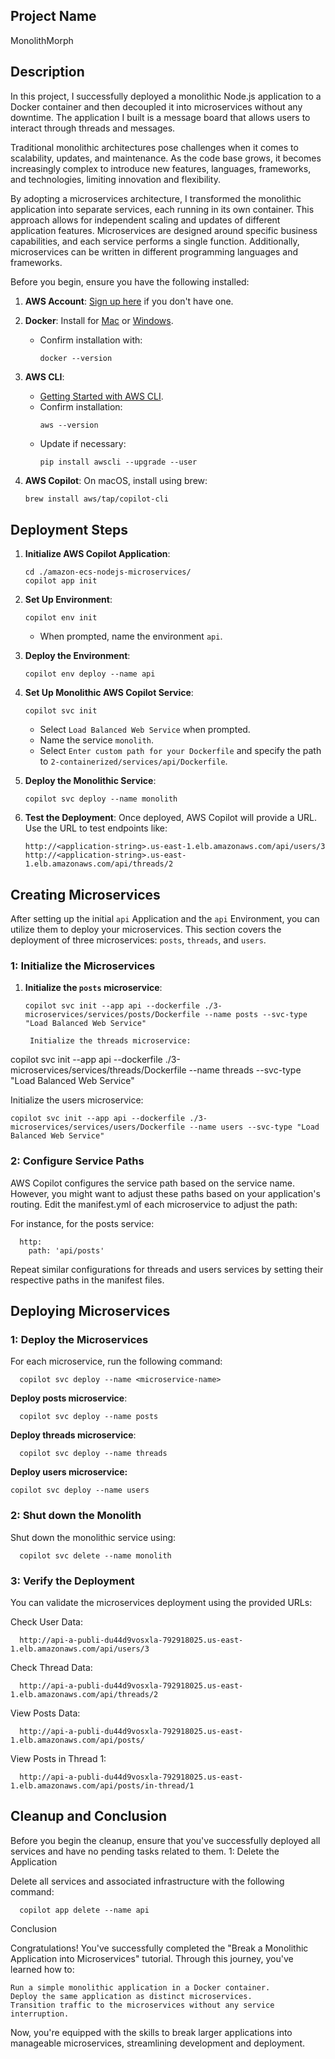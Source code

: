 ## Project Name

MonolithMorph

## Description

In this project, I successfully deployed a monolithic Node.js application to a Docker container and then decoupled it into microservices without any downtime. The application I built is a message board that allows users to interact through threads and messages.

Traditional monolithic architectures pose challenges when it comes to scalability, updates, and maintenance. As the code base grows, it becomes increasingly complex to introduce new features, languages, frameworks, and technologies, limiting innovation and flexibility.

By adopting a microservices architecture, I transformed the monolithic application into separate services, each running in its own container. This approach allows for independent scaling and updates of different application features. Microservices are designed around specific business capabilities, and each service performs a single function. Additionally, microservices can be written in different programming languages and frameworks.

Before you begin, ensure you have the following installed:

1. **AWS Account**: [Sign up here](https://aws.amazon.com/) if you don't have one.
2. **Docker**: Install for [Mac](https://docs.docker.com/docker-for-mac/install/) or [Windows](https://docs.docker.com/docker-for-windows/install/). 
   - Confirm installation with:
     ```
     docker --version
     ```

3. **AWS CLI**: 
    - [Getting Started with AWS CLI](https://docs.aws.amazon.com/cli/latest/userguide/cli-chap-welcome.html).
    - Confirm installation:
      ```
      aws --version
      ```
    - Update if necessary:
      ```
      pip install awscli --upgrade --user
      ```

4. **AWS Copilot**: On macOS, install using brew:
    ```bash
    brew install aws/tap/copilot-cli
    ```

## Deployment Steps

1. **Initialize AWS Copilot Application**:
    ```
    cd ./amazon-ecs-nodejs-microservices/
    copilot app init
    ```

2. **Set Up Environment**:
    ```
    copilot env init
    ```
    - When prompted, name the environment `api`.

3. **Deploy the Environment**:
    ```
    copilot env deploy --name api
    ```

4. **Set Up Monolithic AWS Copilot Service**:
    ```
    copilot svc init
    ```
    - Select `Load Balanced Web Service` when prompted.
    - Name the service `monolith`.
    - Select `Enter custom path for your Dockerfile` and specify the path to `2-containerized/services/api/Dockerfile`.

5. **Deploy the Monolithic Service**:
    ```
    copilot svc deploy --name monolith
    ```

6. **Test the Deployment**: 
    Once deployed, AWS Copilot will provide a URL. Use the URL to test endpoints like:
    ```
    http://<application-string>.us-east-1.elb.amazonaws.com/api/users/3
    http://<application-string>.us-east-1.elb.amazonaws.com/api/threads/2
    ```
## Creating Microservices

After setting up the initial `api` Application and the `api` Environment, you can utilize them to deploy your microservices. This section covers the deployment of three microservices: `posts`, `threads`, and `users`.

### 1: Initialize the Microservices

1. **Initialize the `posts` microservice**:
   ```
   copilot svc init --app api --dockerfile ./3-microservices/services/posts/Dockerfile --name posts --svc-type "Load Balanced Web Service"

    Initialize the threads microservice:

copilot svc init --app api --dockerfile ./3-microservices/services/threads/Dockerfile --name threads --svc-type "Load Balanced Web Service"

Initialize the users microservice:

    copilot svc init --app api --dockerfile ./3-microservices/services/users/Dockerfile --name users --svc-type "Load Balanced Web Service"

### 2: Configure Service Paths

AWS Copilot configures the service path based on the service name. However, you might want to adjust these paths based on your application's routing. Edit the manifest.yml of each microservice to adjust the path:

For instance, for the posts service:

      http:
        path: 'api/posts'

Repeat similar configurations for threads and users services by setting their respective paths in the manifest files.

## Deploying Microservices

### **1: Deploy the Microservices**

For each microservice, run the following command:

      copilot svc deploy --name <microservice-name>

**Deploy posts microservice**:

      copilot svc deploy --name posts

**Deploy threads microservice**:

      copilot svc deploy --name threads

**Deploy users microservice:**

    copilot svc deploy --name users

### **2: Shut down the Monolith**

Shut down the monolithic service using:

      copilot svc delete --name monolith

### **3: Verify the Deployment**

You can validate the microservices deployment using the provided URLs:

Check User Data:

      http://api-a-publi-du44d9vosxla-792918025.us-east-1.elb.amazonaws.com/api/users/3

Check Thread Data:

      http://api-a-publi-du44d9vosxla-792918025.us-east-1.elb.amazonaws.com/api/threads/2

View Posts Data:

      http://api-a-publi-du44d9vosxla-792918025.us-east-1.elb.amazonaws.com/api/posts/

View Posts in Thread 1:

      http://api-a-publi-du44d9vosxla-792918025.us-east-1.elb.amazonaws.com/api/posts/in-thread/1

## Cleanup and Conclusion

Before you begin the cleanup, ensure that you've successfully deployed all services and have no pending tasks related to them.
1: Delete the Application

Delete all services and associated infrastructure with the following command:

      copilot app delete --name api

Conclusion

Congratulations! You've successfully completed the "Break a Monolithic Application into Microservices" tutorial. Through this journey, you've learned how to:

    Run a simple monolithic application in a Docker container.
    Deploy the same application as distinct microservices.
    Transition traffic to the microservices without any service interruption.

Now, you're equipped with the skills to break larger applications into manageable microservices, streamlining development and deployment.
